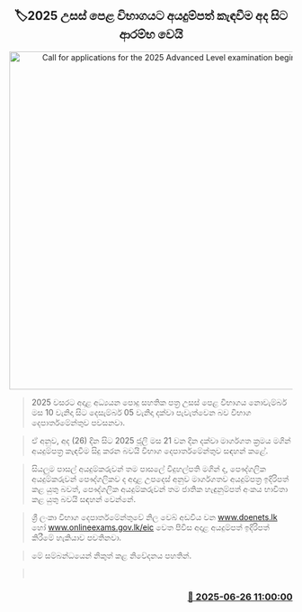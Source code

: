 <p align='center'><b><h2 align='center' title='Call for applications for the 2025 Advanced Level examination begins today'>🏷2025 උසස් පෙළ විභාගයට අයදුම්පත් කැඳවීම අද සිට ආරම්භ වෙයි</h2></b></p>
<p align='center'><img src='https://helakuru.sgp1.cdn.digitaloceanspaces.com/esana/images/lib/exam-new-1[1].jpg' width='600' alt='Call for applications for the 2025 Advanced Level examination begins today'></p>

> 2025 වසරට අදාළ අධ්‍යයන පොදු සහතික පත්‍ර උසස් පෙළ විභාගය නොවැම්බර් මස 10 වැනිදා සිට දෙසැම්බර් 05 වැනිදා දක්වා පැවැත්වෙන බව විභාග දෙපාර්තමේන්තුව පවසනවා.

> ඒ අනුව, අද (26) දින සිට 2025 ජූලි මස 21 වන දින දක්වා මාර්ගගත ක්‍රමය මගින් අයදුම්පත්‍ර කැඳවීම සිදු කරන බවයි විභාග දෙපාර්තමේන්තුව සඳහන් කළේ.

> සියලුම පාසල් අයදුම්කරුවන් තම පාසලේ විදුහල්පති මගින් ද, පෞද්ගලික අයදුම්කරුවන් පෞද්ගලිකව ද අදාළ උපදෙස් අනුව මාර්ගගතව අයදුම්පත්‍ර ඉදිරිපත් කළ යුතු බවත්, පෞද්ගලික අයදුම්කරුවන් තම ජාතික හැඳුනුම්පත් අංකය භාවිතා කළ යුතු බවයි සඳහන් වෙන්නේ.

> ශ්‍රී ලංකා විභාග දෙපාර්තමේන්තුවේ නිල වෙබ් අඩවිය වන <a href='www.doenets.lk'>www.doenets.lk</a> හෝ <a href='www.onlineexams.gov.lk/eic'>www.onlineexams.gov.lk/eic</a> වෙත පිවිස අදාළ අයදුම්පත් ඉදිරිපත් කිරීමේ හැකියාව පවතිනවා.

> මේ සම්බන්ධයෙන් නිකුත් කළ නිවේදනය පහතින්.

>  



<h3 align='right'><a href='https://www.helakuru.lk/esana/p/111350/'>📅 2025-06-26 11:00:00</a></h3>
